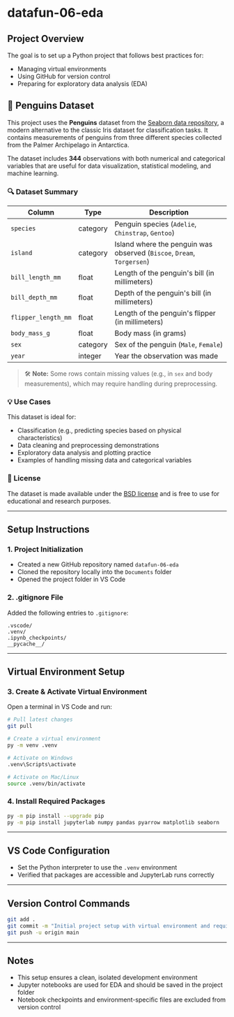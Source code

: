 # datafun-06-eda

## Project Overview

The goal is to set up a Python project that follows best practices for:

- Managing virtual environments  
- Using GitHub for version control  
- Preparing for exploratory data analysis (EDA)

## 🐧 Penguins Dataset

This project uses the **Penguins** dataset from the [Seaborn data repository](https://github.com/mwaskom/seaborn-data/blob/master/penguins.csv), a modern alternative to the classic Iris dataset for classification tasks. It contains measurements of penguins from three different species collected from the Palmer Archipelago in Antarctica.

The dataset includes **344** observations with both numerical and categorical variables that are useful for data visualization, statistical modeling, and machine learning.

### 🔍 Dataset Summary

| Column           | Type      | Description                                                  |
|------------------|-----------|--------------------------------------------------------------|
| `species`        | category  | Penguin species (`Adelie`, `Chinstrap`, `Gentoo`)           |
| `island`         | category  | Island where the penguin was observed (`Biscoe`, `Dream`, `Torgersen`) |
| `bill_length_mm` | float     | Length of the penguin's bill (in millimeters)               |
| `bill_depth_mm`  | float     | Depth of the penguin's bill (in millimeters)                |
| `flipper_length_mm` | float  | Length of the penguin's flipper (in millimeters)            |
| `body_mass_g`    | float     | Body mass (in grams)                                        |
| `sex`            | category  | Sex of the penguin (`Male`, `Female`)                       |
| `year`           | integer   | Year the observation was made                               |

> 🛠️ **Note:** Some rows contain missing values (e.g., in `sex` and body measurements), which may require handling during preprocessing.

### 💡 Use Cases

This dataset is ideal for:

- Classification (e.g., predicting species based on physical characteristics)
- Data cleaning and preprocessing demonstrations
- Exploratory data analysis and plotting practice
- Examples of handling missing data and categorical variables

### 📄 License

The dataset is made available under the [BSD license](https://github.com/mwaskom/seaborn-data/blob/master/LICENSE) and is free to use for educational and research purposes.


---

## Setup Instructions

### 1. Project Initialization

- Created a new GitHub repository named `datafun-06-eda`
- Cloned the repository locally into the `Documents` folder
- Opened the project folder in VS Code

### 2. .gitignore File

Added the following entries to `.gitignore`:

```
.vscode/
.venv/
.ipynb_checkpoints/
__pycache__/
```

---

## Virtual Environment Setup

### 3. Create & Activate Virtual Environment

Open a terminal in VS Code and run:

```bash
# Pull latest changes
git pull

# Create a virtual environment
py -m venv .venv

# Activate on Windows
.venv\Scripts\activate

# Activate on Mac/Linux
source .venv/bin/activate
```

### 4. Install Required Packages

```bash
py -m pip install --upgrade pip
py -m pip install jupyterlab numpy pandas pyarrow matplotlib seaborn
```

---

## VS Code Configuration

- Set the Python interpreter to use the `.venv` environment
- Verified that packages are accessible and JupyterLab runs correctly

---

## Version Control Commands

```bash
git add .
git commit -m "Initial project setup with virtual environment and required packages"
git push -u origin main
```

---

## Notes

- This setup ensures a clean, isolated development environment
- Jupyter notebooks are used for EDA and should be saved in the project folder
- Notebook checkpoints and environment-specific files are excluded from version control


